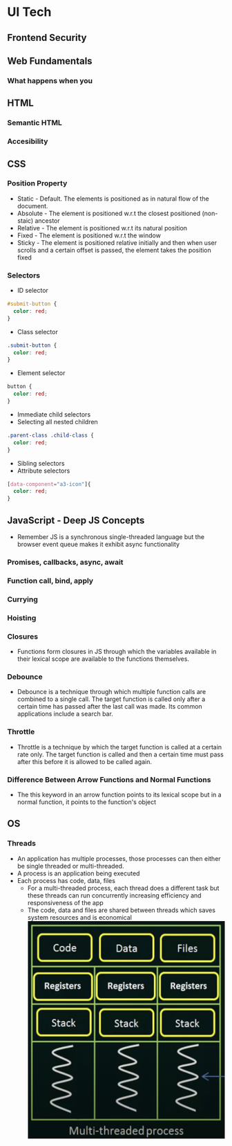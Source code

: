 # UI Tech

## Frontend Security

## Web Fundamentals
### What happens when you 

## HTML

### Semantic HTML

### Accesibility

## CSS
### Position Property
* Static - Default. The elements is positioned as in natural flow of the document.
* Absolute - The element is positioned w.r.t the closest positioned (non-staic) ancestor
* Relative - The element is positioned w.r.t its natural position
* Fixed - The element is positioned w.r.t the window
* Sticky - The element is positioned relative initially and then when user scrolls and a certain offset is passed, the element takes the position fixed

### Selectors
* ID selector
```css
#submit-button {
  color: red;
}
```
* Class selector
```css
.submit-button {
  color: red;
}
```
* Element selector
```css
button {
  color: red;
}
```
* Immediate child selectors
* Selecting all nested children
```css
.parent-class .child-class {
  color: red;
}
```
* Sibling selectors
* Attribute selectors
```css
[data-component="a3-icon"]{
  color: red;
}
```

## JavaScript - Deep JS Concepts
* Remember JS is a synchronous single-threaded language but the browser event queue makes it exhibit async functionality

### Promises, callbacks, async, await

### Function call, bind, apply

### Currying

### Hoisting

### Closures
* Functions form closures in JS through which the variables available in their lexical scope are available to the functions themselves.

### Debounce
* Debounce is a technique through which multiple function calls are combined to a single call. The target function is called only after a certain time has passed after the last call was made. Its common applications include a search bar.

### Throttle
* Throttle is a technique by which the target function is called at a certain rate only. The target function is called and then a certain time must pass after this before it is allowed to be called again.

### Difference Between Arrow Functions and Normal Functions
* The this keyword in an arrow function points to its lexical scope but in a normal function, it points to the function's object

## OS
### Threads
* An application has multiple processes, those processes can then either be single threaded or multi-threaded.
* A process is an application being executed
* Each process has code, data, files
  * For a multi-threaded process, each thread does a different task but these threads can run concurrently increasing efficiency and responsiveness of the app
  * The code, data and files are shared between threads which saves system resources and is economical
![threads](threads.png)
